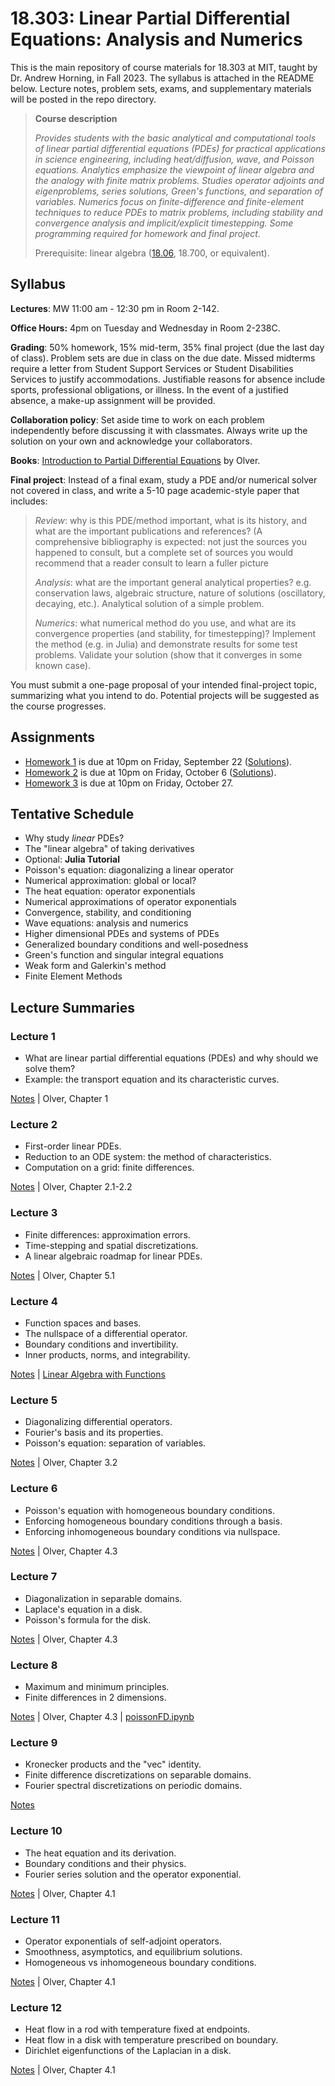 # 18.303: Linear Partial Differential Equations: Analysis and Numerics

This is the main repository of course materials for 18.303 at MIT, taught by Dr. Andrew Horning, in Fall 2023. The syllabus is attached in the README below. Lecture notes, problem sets, exams, and supplementary materials will be posted in the repo directory.

> **Course description**
>
> _Provides students with the basic analytical and computational tools of linear partial differential equations (PDEs) for practical applications in science engineering, including heat/diffusion, wave, and Poisson equations. Analytics emphasize the viewpoint of linear algebra and the analogy with finite matrix problems. Studies operator adjoints and eigenproblems, series solutions, Green's functions, and separation of variables. Numerics focus on finite-difference and finite-element techniques to reduce PDEs to matrix problems, including stability and convergence analysis and implicit/explicit timestepping. Some programming required for homework and final project._
>
> Prerequisite: linear algebra ([18.06](http://web.mit.edu/18.06), 18.700, or equivalent).

## Syllabus

**Lectures**: MW 11:00 am - 12:30 pm in Room 2-142. 

**Office Hours:** 4pm on Tuesday and Wednesday in Room 2-238C.

**Grading**: 50% homework, 15% mid-term, 35% final project
(due the last day of class). Problem sets are due in class on the due date. Missed
midterms require a letter from Student Support Services or Student Disabilities
Services to justify accommodations. Justifiable reasons for absence include sports,
professional obligations, or illness. In the event of a justified absence, a make-up assignment will be provided.

**Collaboration policy**: Set aside time to work on each problem independently before
discussing it with classmates. Always write up the solution on
your own and acknowledge your collaborators.

**Books**: [Introduction to Partial Differential Equations](https://www-users.cse.umn.edu/~olver/pde.html) by Olver.

**Final project**: Instead of a final exam, study a PDE and/or numerical
solver not covered in class, and write a 5-10 page academic-style paper that
includes:

> *Review*: why is this PDE/method important, what is its history, and what are
the important publications and references? (A comprehensive bibliography is
expected: not just the sources you happened to consult, but a complete set of
sources you would recommend that a reader consult to learn a fuller picture
>
> *Analysis*: what are the important general analytical properties? e.g.
conservation laws, algebraic structure, nature of solutions (oscillatory,
decaying, etc.). Analytical solution of a simple problem.
>
> *Numerics*: what numerical method do you use, and what are its convergence
properties (and stability, for timestepping)? Implement the method (e.g. in
Julia) and demonstrate results for some test problems. Validate your solution
(show that it converges in some known case).

You must submit a one-page proposal of your intended final-project topic,
summarizing what you intend to do. Potential projects will be suggested as the course progresses.

## Assignments

- [Homework 1](https://github.com/mitmath/18303/blob/master/problem_sets/hw1.pdf) is due at 10pm on Friday, September 22 ([Solutions](https://github.com/mitmath/18303/blob/master/problem_sets/hw1_soln.pdf)).
- [Homework 2](https://github.com/mitmath/18303/blob/master/problem_sets/hw2.pdf) is due at 10pm on Friday, October 6 ([Solutions](https://github.com/mitmath/18303/blob/master/problem_sets/hw2_soln.pdf)).
- [Homework 3](https://github.com/mitmath/18303/blob/master/problem_sets/hw3.pdf) is due at 10pm on Friday, October 27.

## Tentative Schedule

- Why study *linear* PDEs?
- The "linear algebra" of taking derivatives
- Optional: **Julia Tutorial**
- Poisson's equation: diagonalizing a linear operator
- Numerical approximation: global or local?
- The heat equation: operator exponentials
- Numerical approximations of operator exponentials
- Convergence, stability, and conditioning
- Wave equations: analysis and numerics
- Higher dimensional PDEs and systems of PDEs
- Generalized boundary conditions and well-posedness
- Green's function and singular integral equations
- Weak form and Galerkin's method
- Finite Element Methods

## Lecture Summaries

### Lecture 1

- What are linear partial differential equations (PDEs) and why should we solve them?
- Example: the transport equation and its characteristic curves.

[Notes](https://github.com/mitmath/18303/blob/master/lecture_notes/lecture_1.pdf) | Olver, Chapter 1

### Lecture 2

- First-order linear PDEs.
- Reduction to an ODE system: the method of characteristics.
- Computation on a grid: finite differences.

[Notes](https://github.com/mitmath/18303/blob/master/lecture_notes/lecture_2.pdf) | Olver, Chapter 2.1-2.2

### Lecture 3

- Finite differences: approximation errors.
- Time-stepping and spatial discretizations.
- A linear algebraic roadmap for linear PDEs.

[Notes](https://github.com/mitmath/18303/blob/master/lecture_notes/lecture_3.pdf) | Olver, Chapter 5.1

### Lecture 4

- Function spaces and bases.
- The nullspace of a differential operator.
- Boundary conditions and invertibility.
- Inner products, norms, and integrability.

[Notes](https://github.com/mitmath/18303/blob/master/lecture_notes/lecture_4.pdf) | [Linear Algebra with Functions](https://github.com/mitmath/18303/blob/master/supp_material/linear_algebra_with_functions.pdf)


### Lecture 5

- Diagonalizing differential operators.
- Fourier's basis and its properties.
- Poisson's equation: separation of variables.

[Notes](https://github.com/mitmath/18303/blob/master/lecture_notes/lecture_5.pdf) | Olver, Chapter 3.2

### Lecture 6

- Poisson's equation with homogeneous boundary conditions.
- Enforcing homogeneous boundary conditions through a basis.
- Enforcing inhomogeneous boundary conditions via nullspace.

[Notes](https://github.com/mitmath/18303/blob/master/lecture_notes/lecture_6.pdf) | Olver, Chapter 4.3

### Lecture 7

- Diagonalization in separable domains.
- Laplace's equation in a disk.
- Poisson's formula for the disk.

[Notes](https://github.com/mitmath/18303/blob/master/lecture_notes/lecture_7.pdf) | Olver, Chapter 4.3

### Lecture 8

- Maximum and minimum principles.
- Finite differences in 2 dimensions.

[Notes](https://github.com/mitmath/18303/blob/master/lecture_notes/lecture_8.pdf) | Olver, Chapter 4.3 | [poissonFD.ipynb](https://github.com/mitmath/18303/blob/master/supp_material/poissonFD.ipynb)

### Lecture 9

- Kronecker products and the "vec" identity.
- Finite difference discretizations on separable domains.
- Fourier spectral discretizations on periodic domains.

[Notes](https://github.com/mitmath/18303/blob/master/lecture_notes/lecture_9.pdf)

### Lecture 10

- The heat equation and its derivation.
- Boundary conditions and their physics.
- Fourier series solution and the operator exponential.

[Notes](https://github.com/mitmath/18303/blob/master/lecture_notes/lecture_10.pdf) | Olver, Chapter 4.1

### Lecture 11

- Operator exponentials of self-adjoint operators.
- Smoothness, asymptotics, and equilibrium solutions.
- Homogeneous vs inhomogeneous boundary conditions.

[Notes](https://github.com/mitmath/18303/blob/master/lecture_notes/lecture_11.pdf) | Olver, Chapter 4.1

### Lecture 12

- Heat flow in a rod with temperature fixed at endpoints.
- Heat flow in a disk with temperature prescribed on boundary.
- Dirichlet eigenfunctions of the Laplacian in a disk.

[Notes](https://github.com/mitmath/18303/blob/master/lecture_notes/lecture_12.pdf) | Olver, Chapter 4.1
